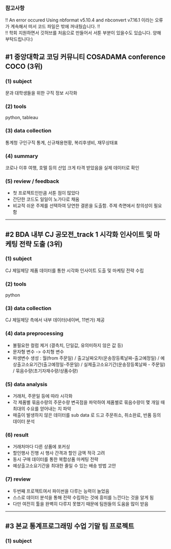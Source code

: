 ### 참고사항
!! An error occured Using nbformat v5.10.4 and nbconvert v7.16.1 이라는 오류가 계속해서 떠서 코드 파일은 밖에 꺼내뒀습니다. !!
<br/>!! 학회 지원하면서 깃허브를 처음으로 만들어서 서툰 부분이 있을수도 있습니다. 양해 부탁드립니다:)

## #1 중앙대학교 코딩 커뮤니티 COSADAMA conference COCO (3위)
### (1) subject
문과 대학생들을 위한 구직 정보 시각화  
### (2) tools
python, tableau  
### (3) data collection  
통계청 구인구직 통계, 신규채용현황, 복리후생비, 재무상태표
### (4) summary
코로나 이후 여행, 호텔 등의 산업 크게 타격 받았음을 실제 데이터로 확인
### (5) review / feedback
- 첫 프로젝트인만큼 서툰 점이 많았다
- 간단한 코드도 일일이 노가다로 채움
- 비교적 쉬운 주제를 선택하여 당연한 결론을 도출함. 주제 측면에서 창의성이 필요함

---

## #2 BDA 내부 CJ 공모전_track 1 시각화 인사이트 및 마케팅 전략 도출 (3위)
### (1) subject
CJ 제일제당 제품 데이터를 통한 시각화 인사이트 도출 및 마케팅 전략 수립
### (2) tools
python
### (3) data collection
CJ 제일제당 측에서 내부 데이터(네이버, 11번가) 제공
### (4) data preprocessing
- 불필요한 컬럼 제거 (결측치, 단일값, 유의미하지 않은 값 등)
- 문자형 변수 -> 수치형 변수
- 파생변수 생성 : 월(from 주문일) / 출고날짜오차(운송장등록날짜-출고예정일) / 예상출고소요기간(출고예정일-주문일) / 실제출고소요기간(운송장등록날짜 - 주문일) / 묶음수량(초기자재수량/상품수량)
### (5) data analysis
- 거래처, 주문일 등에 따라 시각화
- 각 제품별 묶음수량의 주문수량 변곡점을 파악하여 제품별로 묶음수량이 몇 개일 때 최대의 수요를 얻어내는 지 파악
- 매출이 발생하지 않은 데이터를 sub data 로 드고 주문취소, 취소완료, 반품 등의 데이터 분석
### (6) result
- 거래처마다 다른 상품에 포커싱
- 할인행사 진행 시 행사 간격과 할인 금액 적극 고려
- 동시 구매 데이터를 통한 복합상품 마케팅 전략
- 예상출고소요기간을 최대한 줄일 수 있는 배송 방법 고안
### (7) review
- 두번째 프로젝트여서 파이썬을 다루는 능력이 늘었음
- 스스로 데이터 분석을 통해 전략 수립하는 것에 흥미를 느낀다는 것을 알게 됨
- 다만 여전히 툴을 완벽히 다루지 못했기 때문에 팀원들의 도움을 많이 받음

---

## #3 본교 통계프로그래밍 수업 기말 팀 프로젝트
### (1) subject
